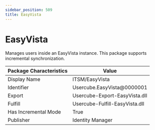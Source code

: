 ```yaml
---
sidebar_position: 509
title: EasyVista
---
```


# EasyVista

Manages users inside an EasyVista instance. This package supports incremental synchronization.

| Package Characteristics | Value |
| --- | --- |
| Display Name | ITSM/EasyVista |
| Identifier | Usercube.EasyVista@0000001 |
| Export | Usercube-Export-EasyVista.dll |
| Fulfill | Usercube-Fulfill-EasyVista.dll |
| Has Incremental Mode | True |
| Publisher | Identity Manager |
